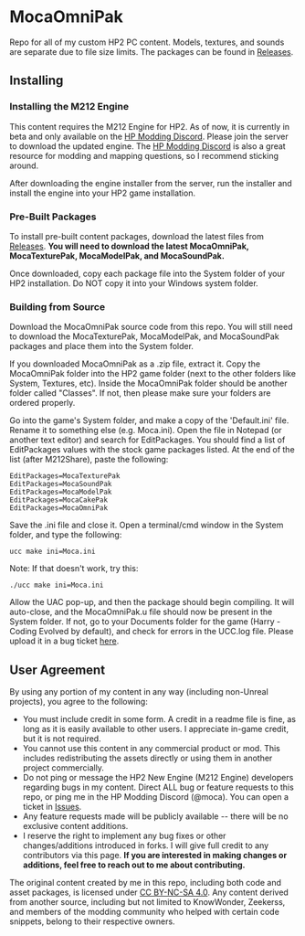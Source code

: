 # MocaOmniPak
Repo for all of my custom HP2 PC content.
Models, textures, and sounds are separate due to file size limits. The packages can be found in [Releases](https://github.com/mocacola02/MocaOmniPak/releases).

## Installing
### Installing the M212 Engine
This content requires the M212 Engine for HP2. As of now, it is currently in beta and only available on the [HP Modding Discord](https://discord.gg/tpN4grB). Please join the server to download the updated engine. The [HP Modding Discord](https://discord.gg/tpN4grB) is also a great resource for modding and mapping questions, so I recommend sticking around.

After downloading the engine installer from the server, run the installer and install the engine into your HP2 game installation.


### Pre-Built Packages
To install pre-built content packages, download the latest files from [Releases](https://github.com/mocacola02/MocaOmniPak/releases). **You will need to download the latest MocaOmniPak, MocaTexturePak, MocaModelPak, and MocaSoundPak.**

Once downloaded, copy each package file into the System folder of your HP2 installation. Do NOT copy it into your Windows system folder.

### Building from Source
Download the MocaOmniPak source code from this repo. You will still need to download the MocaTexturePak, MocaModelPak, and MocaSoundPak packages and place them into the System folder.

If you downloaded MocaOmniPak as a .zip file, extract it. Copy the MocaOmniPak folder into the HP2 game folder (next to the other folders like System, Textures, etc). Inside the MocaOmniPak folder should be another folder called "Classes". If not, then please make sure your folders are ordered properly.

Go into the game's System folder, and make a copy of the 'Default.ini' file. Rename it to something else (e.g. Moca.ini). Open the file in Notepad (or another text editor) and search for EditPackages. You should find a list of EditPackages values with the stock game packages listed. At the end of the list (after M212Share), paste the following:

    EditPackages=MocaTexturePak
    EditPackages=MocaSoundPak
    EditPackages=MocaModelPak
    EditPackages=MocaCakePak
    EditPackages=MocaOmniPak
    
Save the .ini file and close it. Open a terminal/cmd window in the System folder, and type the following:

    ucc make ini=Moca.ini
   
   Note: If that doesn't work, try this:
   

    ./ucc make ini=Moca.ini

Allow the UAC pop-up, and then the package should begin compiling. It will auto-close, and the MocaOmniPak.u file should now be present in the System folder. If not, go to your Documents folder for the game (Harry - Coding Evolved by default), and check for errors in the UCC.log file. Please upload it in a bug ticket [here](https://github.com/mocacola02/MocaOmniPak/issues).


## User Agreement
By using any portion of my content in any way (including non-Unreal projects), you agree to the following:

 - You must include credit in some form. A credit in a readme file is fine, as long as it is easily available to other users. I appreciate in-game credit, but it is not required.
 - You cannot use this content in any commercial product or mod. This includes redistributing the assets directly or using them in another project commercially.
 - Do not ping or message the HP2 New Engine (M212 Engine) developers regarding bugs in my content. Direct ALL bug or feature requests to this repo, or ping me in the HP Modding Discord (@moca). You can open a ticket in [Issues](https://github.com/mocacola02/MocaOmniPak/issues).
 - Any feature requests made will be publicly available -- there will be no exclusive content additions.
 - I reserve the right to implement any bug fixes or other changes/additions introduced in forks. I will give full credit to any contributors via this page. **If you are interested in making changes or additions, feel free to reach out to me about contributing.**

The original content created by me in this repo, including both code and asset packages, is licensed under [CC BY-NC-SA 4.0](https://creativecommons.org/licenses/by-nc-sa/4.0/). Any content derived from another source, including but not limited to KnowWonder, Zeekerss, and members of the modding community who helped with certain code snippets, belong to their respective owners.
